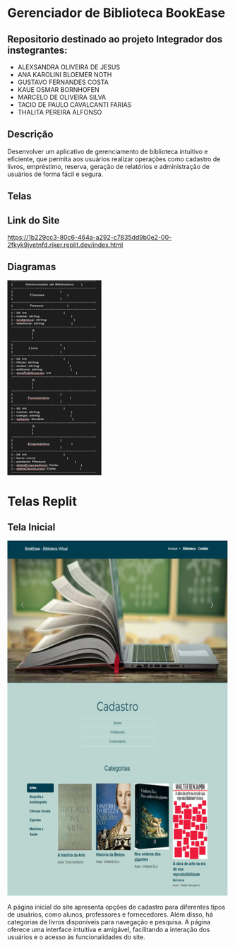 # Gerenciador de Biblioteca BookEase
## Repositorio destinado ao projeto Integrador dos instegrantes:

* ALEXSANDRA OLIVEIRA DE JESUS
* ANA KAROLINI BLOEMER NOTH
* GUSTAVO FERNANDES COSTA
* KAUE OSMAR BORNHOFEN
* MARCELO DE OLIVEIRA SILVA
* TACIO DE PAULO CAVALCANTI FARIAS
* THALITA PEREIRA ALFONSO 

## Descrição 

Desenvolver um aplicativo de gerenciamento de biblioteca intuitivo e eficiente, que permita aos usuários realizar operações como cadastro de livros, empréstimo, reserva, geração de relatórios e administração de usuários de forma fácil e segura.

## Telas

## Link do Site

https://1b229cc3-80c6-464a-a292-c7835dd9b0e2-00-2fkyk9jvetnfd.riker.replit.dev/index.html
 
## Diagramas

![diagrama.PNG](/doc/diagrama.PNG)


# Telas Replit

## Tela Inicial 

![BookEase0.png](/doc/BookEase0.png)

A página inicial do site apresenta opções de cadastro para diferentes tipos de usuários, como alunos, professores e fornecedores. Além disso, há categorias de livros disponíveis para navegação e pesquisa. A página oferece uma interface intuitiva e amigável, facilitando a interação dos usuários e o acesso às funcionalidades do site.
